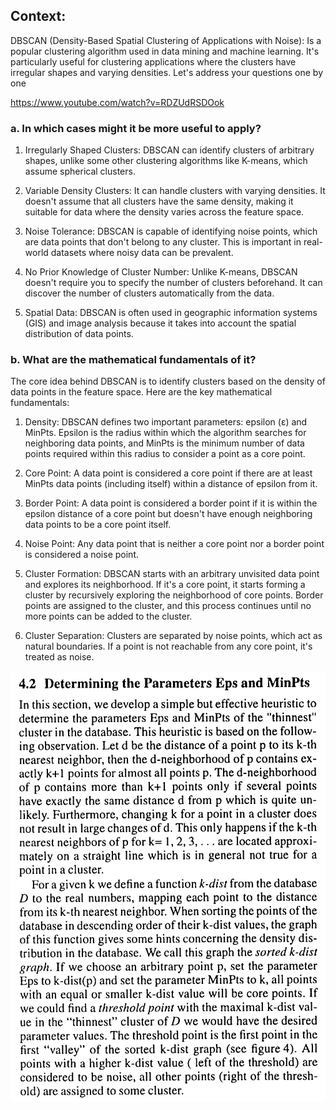 ## Context:

DBSCAN (Density-Based Spatial Clustering of Applications with Noise): Is a popular clustering algorithm used in data mining and machine learning. It's particularly useful for clustering applications where the clusters have irregular shapes and varying densities. Let's address your questions one by one

https://www.youtube.com/watch?v=RDZUdRSDOok

### a. In which cases might it be more useful to apply?

1. Irregularly Shaped Clusters: DBSCAN can identify clusters of arbitrary shapes, unlike some other clustering algorithms like K-means, which assume spherical clusters.

2. Variable Density Clusters: It can handle clusters with varying densities. It doesn't assume that all clusters have the same density, making it suitable for data where the density varies across the feature space.

3. Noise Tolerance: DBSCAN is capable of identifying noise points, which are data points that don't belong to any cluster. This is important in real-world datasets where noisy data can be prevalent.

4. No Prior Knowledge of Cluster Number: Unlike K-means, DBSCAN doesn't require you to specify the number of clusters beforehand. It can discover the number of clusters automatically from the data.

5. Spatial Data: DBSCAN is often used in geographic information systems (GIS) and image analysis because it takes into account the spatial distribution of data points.

### b. What are the mathematical fundamentals of it?

The core idea behind DBSCAN is to identify clusters based on the density of data points in the feature space. Here are the key mathematical fundamentals:

1. Density: DBSCAN defines two important parameters: epsilon (ε) and MinPts. Epsilon is the radius within which the algorithm searches for neighboring data points, and MinPts is the minimum number of data points required within this radius to consider a point as a core point.

2. Core Point: A data point is considered a core point if there are at least MinPts data points (including itself) within a distance of epsilon from it.

3. Border Point: A data point is considered a border point if it is within the epsilon distance of a core point but doesn't have enough neighboring data points to be a core point itself.

4. Noise Point: Any data point that is neither a core point nor a border point is considered a noise point.

5. Cluster Formation: DBSCAN starts with an arbitrary unvisited data point and explores its neighborhood. If it's a core point, it starts forming a cluster by recursively exploring the neighborhood of core points. Border points are assigned to the cluster, and this process continues until no more points can be added to the cluster.

6. Cluster Separation: Clusters are separated by noise points, which act as natural boundaries. If a point is not reachable from any core point, it's treated as noise.

![Alt text](image.png)